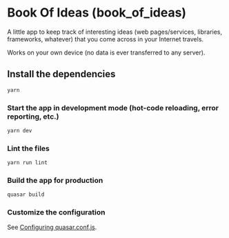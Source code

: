 # Book Of Ideas (book_of_ideas)

A little app to keep track of interesting ideas (web pages/services, libraries, frameworks, whatever) that you come across in your Internet travels.

Works on your own device (no data is ever transferred to any server). 

## Install the dependencies
```bash
yarn
```

### Start the app in development mode (hot-code reloading, error reporting, etc.)
```bash
yarn dev
```

### Lint the files
```bash
yarn run lint
```

### Build the app for production
```bash
quasar build
```

### Customize the configuration
See [Configuring quasar.conf.js](https://v2.quasar.dev/quasar-cli/quasar-conf-js).

